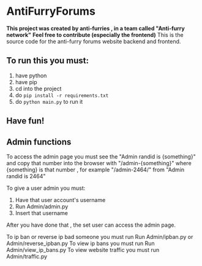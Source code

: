 # AntiFurryForums

**This project was created by anti-furries , in a team called "Anti-furry network"**
**Feel free to contribute (especially the frontend)**
This is the source code for the anti-furry forums website backend and frontend.

## To run this you must:

1. have python
2. have pip
3. cd into the project
4. do `pip install -r requirements.txt`
5. do `python main.py` to run it

## Have fun!

## Admin functions

To access the admin page you must see the "Admin randid is {something}" and copy that number into the browser with "/admin-{something}" where {something} is that number , for example "/admin-2464/" from "Admin randid is 2464"

To give a user admin you must:

1. Have that user account's username
2. Run Admin/admin.py
3. Insert that username

After you have done that , the set user can access the admin page.

To ip ban or reverse ip bad someone you must run Run Admin/ipban.py or Admin/reverse_ipban.py
To view ip bans you must run Run Admin/view_ip_bans.py
To view website traffic you must run Admin/traffic.py
